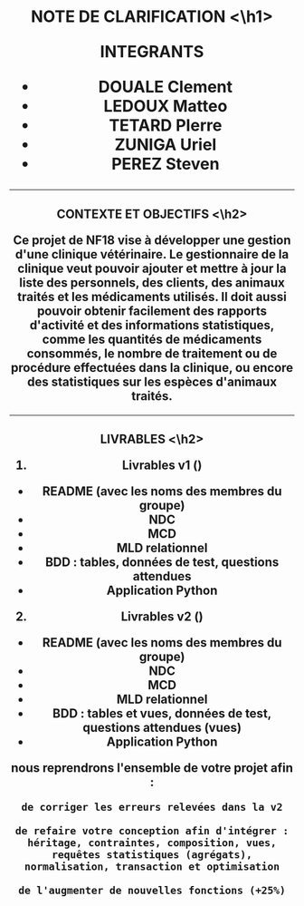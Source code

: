 <h1 align="center"> NOTE DE CLARIFICATION <\h1>

**INTEGRANTS**

* DOUALE Clement
* LEDOUX Matteo
* TETARD PIerre
* ZUNIGA Uriel
* PEREZ Steven

<hr>

<h2 align="center"> CONTEXTE ET OBJECTIFS <\h2>

Ce projet de NF18 vise à développer une gestion d'une clinique vétérinaire. 
Le gestionnaire de la clinique veut pouvoir ajouter et mettre à jour la liste des personnels, des clients, des animaux traités et les médicaments utilisés. Il doit aussi pouvoir obtenir facilement des rapports d'activité et des informations statistiques, comme les quantités de médicaments consommés, le nombre de traitement ou de procédure effectuées dans la clinique, ou encore des statistiques sur les espèces d'animaux traités.


<hr>

<h2 align="center"> LIVRABLES <\h2>

1.  Livrables v1 ()

* README (avec les noms des membres du groupe)
* NDC
* MCD
* MLD relationnel
* BDD : tables, données de test, questions attendues
* Application Python

2.  Livrables v2 ()

* README (avec les noms des membres du groupe)
* NDC
* MCD
* MLD relationnel
* BDD : tables et vues, données de test, questions attendues (vues)
* Application Python

nous reprendrons l'ensemble de votre projet afin :

    de corriger les erreurs relevées dans la v2

    de refaire votre conception afin d'intégrer : héritage, contraintes, composition, vues, requêtes statistiques (agrégats), normalisation, transaction et optimisation

    de l'augmenter de nouvelles fonctions (+25%)




